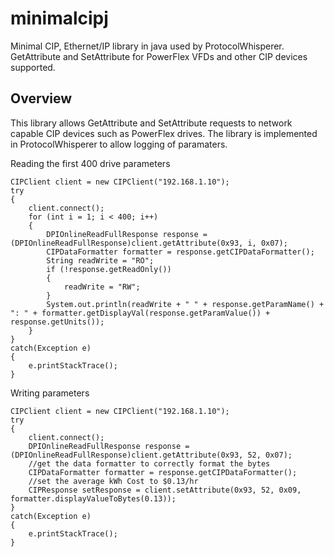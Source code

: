 # minimalcipj
Minimal CIP, Ethernet/IP library in java used by ProtocolWhisperer. GetAttribute and SetAttribute for PowerFlex VFDs and other CIP devices supported.

## Overview

This library allows GetAttribute and SetAttribute requests to network capable CIP devices such as PowerFlex drives. The library is implemented in ProtocolWhisperer to allow logging of paramaters.

Reading the first 400 drive parameters
```
CIPClient client = new CIPClient("192.168.1.10");
try
{
    client.connect();
    for (int i = 1; i < 400; i++)
    {
        DPIOnlineReadFullResponse response = (DPIOnlineReadFullResponse)client.getAttribute(0x93, i, 0x07);
        CIPDataFormatter formatter = response.getCIPDataFormatter();
        String readWrite = "RO";
        if (!response.getReadOnly())
        {
            readWrite = "RW";
        }
        System.out.println(readWrite + " " + response.getParamName() + ": " + formatter.getDisplayVal(response.getParamValue()) + response.getUnits());
    }
}
catch(Exception e)
{
    e.printStackTrace();
}
```
Writing parameters
```
CIPClient client = new CIPClient("192.168.1.10");
try
{
    client.connect();
    DPIOnlineReadFullResponse response = (DPIOnlineReadFullResponse)client.getAttribute(0x93, 52, 0x07);
    //get the data formatter to correctly format the bytes
    CIPDataFormatter formatter = response.getCIPDataFormatter();
    //set the average kWh Cost to $0.13/hr
    CIPResponse setResponse = client.setAttribute(0x93, 52, 0x09, formatter.displayValueToBytes(0.13));
}
catch(Exception e)
{
    e.printStackTrace();
}
```
